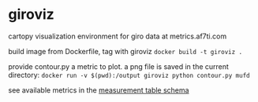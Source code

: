 # giroviz
cartopy visualization environment for giro data at metrics.af7ti.com

build image from Dockerfile, tag with giroviz
    `docker build -t giroviz .`
    
provide contour.py a metric to plot. a png file is saved in the current directory:
    <nobr>`docker run -v $(pwd):/output giroviz python contour.py mufd`</nobr>
    
see available metrics in the [measurement table schema](https://github.com/AF7TI/girotick/blob/master/dbsetup.sql)
    
